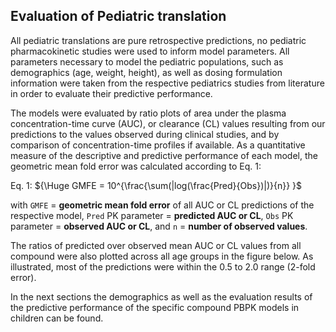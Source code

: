 ## Evaluation of Pediatric translation

All pediatric translations are pure retrospective predictions, no pediatric pharmacokinetic studies were used to inform model parameters. All parameters necessary to model the pediatric populations, such as demographics (age, weight, height), as well as dosing formulation information were taken from the respective pediatrics studies from literature in order to evaluate their predictive performance. 

The models were evaluated by ratio plots of area under the plasma concentration-time curve (AUC), or clearance (CL) values resulting from our predictions to the values observed during clinical studies, and by comparison of concentration-time profiles if available. As a quantitative measure of the descriptive and predictive performance of each model, the geometric mean fold error was calculated according to Eq. 1:

Eq. 1: ${\Huge  GMFE = 10^{\frac{\sum(|log(\frac{Pred}{Obs})|)}{n}} }$

with `GMFE` = **geometric mean fold error** of all AUC or CL predictions of the respective model, `Pred` PK parameter = **predicted AUC or CL**, `Obs` PK parameter = **observed AUC or CL**, and `n` = **number of observed values**.

The ratios of predicted over observed mean AUC or CL values from all compound were also plotted across all age groups in the figure below. As illustrated, most of the predictions were within the 0.5 to 2.0 range (2-fold error). 

In the next sections the demographics as well as the evaluation results of the predictive performance of the specific compound PBPK models in children can be found.  

